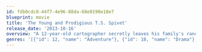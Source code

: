 ```yaml
---
id: fdb0cdc8-44f7-4e96-88da-68e0190e18e7
blueprint: movie
title: 'The Young and Prodigious T.S. Spivet'
release_date: '2013-10-16'
overview: "A 12-year-old cartographer secretly leaves his family's ranch in Montana where he lives with his cowboy father and scientist mother and travels across the country on board a freight train to receive an award at the Smithsonian Institute."
genres: '[{"id": 12, "name": "Adventure"}, {"id": 18, "name": "Drama"}, {"id": 10751, "name": "Family"}]'
---
```

